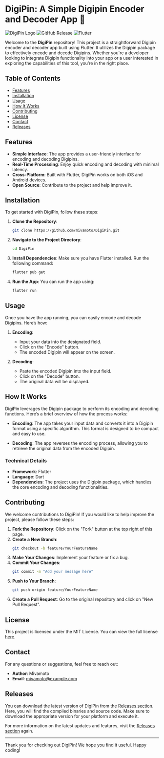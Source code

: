 # DigiPin: A Simple Digipin Encoder and Decoder App 🎉

![DigiPin Logo](https://img.shields.io/badge/DigiPin-App-brightgreen) ![GitHub Release](https://img.shields.io/github/v/release/mivamoto/DigiPin) ![Flutter](https://img.shields.io/badge/Flutter-2.0-blue)

Welcome to the **DigiPin** repository! This project is a straightforward Digipin encoder and decoder app built using Flutter. It utilizes the Digipin package to effectively encode and decode Digipins. Whether you're a developer looking to integrate Digipin functionality into your app or a user interested in exploring the capabilities of this tool, you’re in the right place.

## Table of Contents

- [Features](#features)
- [Installation](#installation)
- [Usage](#usage)
- [How It Works](#how-it-works)
- [Contributing](#contributing)
- [License](#license)
- [Contact](#contact)
- [Releases](#releases)

## Features

- **Simple Interface**: The app provides a user-friendly interface for encoding and decoding Digipins.
- **Real-Time Processing**: Enjoy quick encoding and decoding with minimal latency.
- **Cross-Platform**: Built with Flutter, DigiPin works on both iOS and Android devices.
- **Open Source**: Contribute to the project and help improve it.

## Installation

To get started with DigiPin, follow these steps:

1. **Clone the Repository**:
   ```bash
   git clone https://github.com/mivamoto/DigiPin.git
   ```

2. **Navigate to the Project Directory**:
   ```bash
   cd DigiPin
   ```

3. **Install Dependencies**:
   Make sure you have Flutter installed. Run the following command:
   ```bash
   flutter pub get
   ```

4. **Run the App**:
   You can run the app using:
   ```bash
   flutter run
   ```

## Usage

Once you have the app running, you can easily encode and decode Digipins. Here’s how:

1. **Encoding**:
   - Input your data into the designated field.
   - Click on the "Encode" button.
   - The encoded Digipin will appear on the screen.

2. **Decoding**:
   - Paste the encoded Digipin into the input field.
   - Click on the "Decode" button.
   - The original data will be displayed.

## How It Works

DigiPin leverages the Digipin package to perform its encoding and decoding functions. Here’s a brief overview of how the process works:

- **Encoding**: The app takes your input data and converts it into a Digipin format using a specific algorithm. This format is designed to be compact and easy to use.

- **Decoding**: The app reverses the encoding process, allowing you to retrieve the original data from the encoded Digipin.

### Technical Details

- **Framework**: Flutter
- **Language**: Dart
- **Dependencies**: The project uses the Digipin package, which handles the core encoding and decoding functionalities.

## Contributing

We welcome contributions to DigiPin! If you would like to help improve the project, please follow these steps:

1. **Fork the Repository**: Click on the "Fork" button at the top right of this page.
2. **Create a New Branch**:
   ```bash
   git checkout -b feature/YourFeatureName
   ```
3. **Make Your Changes**: Implement your feature or fix a bug.
4. **Commit Your Changes**:
   ```bash
   git commit -m "Add your message here"
   ```
5. **Push to Your Branch**:
   ```bash
   git push origin feature/YourFeatureName
   ```
6. **Create a Pull Request**: Go to the original repository and click on "New Pull Request".

## License

This project is licensed under the MIT License. You can view the full license [here](LICENSE).

## Contact

For any questions or suggestions, feel free to reach out:

- **Author**: Mivamoto
- **Email**: [mivamoto@example.com](mailto:mivamoto@example.com)

## Releases

You can download the latest version of DigiPin from the [Releases section](https://github.com/mivamoto/DigiPin/releases). Here, you will find the compiled binaries and source code. Make sure to download the appropriate version for your platform and execute it.

For more information on the latest updates and features, visit the [Releases section](https://github.com/mivamoto/DigiPin/releases) again.

---

Thank you for checking out DigiPin! We hope you find it useful. Happy coding!